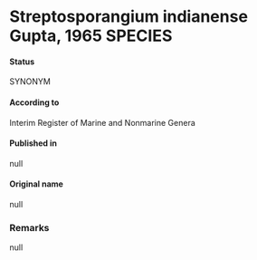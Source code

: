 # Streptosporangium indianense Gupta, 1965 SPECIES

#### Status
SYNONYM

#### According to
Interim Register of Marine and Nonmarine Genera

#### Published in
null

#### Original name
null

### Remarks
null